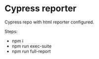 # Cypress reporter

Cypress repo with html reporter configured.

Steps:

- npm i
- npm run exec-suite
- npm run full-report
